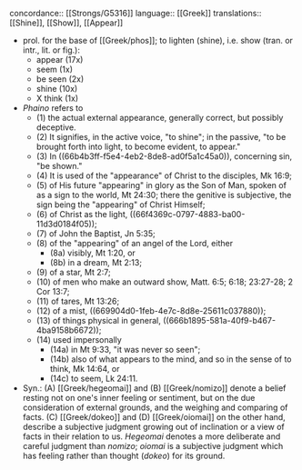 concordance:: [[Strongs/G5316]] 
language:: [[Greek]] 
translations:: [[Shine]], [[Show]], [[Appear]]

- prol. for the base of [[Greek/phos]]; to lighten (shine), i.e. show (tran. or intr., lit. or fig.):
	- appear (17x)
	- seem (1x)
	- be seen (2x)
	- shine (10x)
	- X think (1x)
- *Phaino* refers to
	- (1) the actual external appearance, generally correct, but possibly deceptive.
	- (2) It signifies, in the active voice, "to shine"; in the passive, "to be brought forth into light, to become evident, to appear."
	- (3) In ((66b4b3ff-f5e4-4eb2-8de8-ad0f5a1c45a0)), concerning sin, "be shown."
	- (4) It is used of the "appearance" of Christ to the disciples, Mk 16:9;
	- (5) of His future "appearing" in glory as the Son of Man, spoken of as a sign to the world, Mt 24:30; there the genitive is subjective, the sign being the "appearing" of Christ Himself;
	- (6) of Christ as the light, ((66f4369c-0797-4883-ba00-11d3d0184f05));
	- (7) of John the Baptist, Jn 5:35;
	- (8) of the "appearing" of an angel of the Lord, either
		- (8a) visibly, Mt 1:20, or
		- (8b) in a dream, Mt 2:13;
	- (9) of a star, Mt 2:7;
	- (10) of men who make an outward show, Matt. 6:5; 6:18; 23:27-28; 2 Cor 13:7;
	- (11) of tares, Mt 13:26;
	- (12) of a mist, ((669904d0-1feb-4e7c-8d8e-25611c037880));
	- (13) of things physical in general,  ((666b1895-581a-40f9-b467-4ba9158b6672));
	- (14) used impersonally
		- (14a) in Mt 9:33, "it was never so seen";
		- (14b) also of what appears to the mind, and so in the sense of to think, Mk 14:64, or
		- (14c) to seem, Lk 24:11.
- Syn.: (A) [[Greek/hegeomai]] and (B) [[Greek/nomizo]] denote a belief resting not on one's inner feeling or sentiment, but on the due consideration of external grounds, and the weighing and comparing of facts. (C) [[Greek/dokeo]] and (D) [[Greek/oiomai]] on the other hand, describe a subjective judgment growing out of inclination or a view of facts in their relation to us. *Hegeomai* denotes a more deliberate and careful judgment than *nomizo*; *oiomai* is a subjective judgment which has feeling rather than thought (*dokeo*) for its ground.